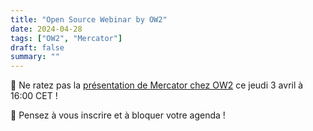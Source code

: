 ```yaml
---
title: "Open Source Webinar by OW2"
date: 2024-04-28
tags: ["OW2", "Mercator"]
draft: false
summary: ""
---
```


🚀 Ne ratez pas la [présentation de Mercator chez OW2](https://pretix.ow2.org/yp33e-4/) ce jeudi 3 avril à 16:00 CET !

📌 Pensez à vous inscrire et à bloquer votre agenda !
